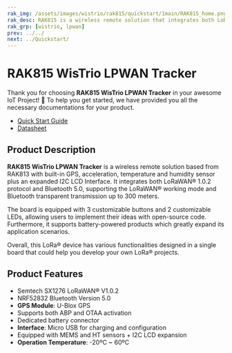 ```yaml
---
rak_img: /assets/images/wistrio/rak815/quickstart/1main/RAK815_home.png
rak_desc: RAK815 is a wireless remote solution that integrates both LoRaWAN® 1.0.2 protocol and Bluetooth 5.0, supporting the LoRaWAN® working mode and Bluetooth transparent transmission up to 300 meters. This board is in the standard Arduino form factor with built-in GPS, acceleration, temperature, and humidity sensor.
rak_grp: [wistrio, lpwan]
prev: ../../
next: ../Quickstart/
---
```


# RAK815 WisTrio LPWAN Tracker

Thank you for choosing **RAK815 WisTrio LPWAN Tracker** in your awesome IoT Project! 🎉 To help you get started, we have provided you all the necessary documentations for your product.

* [Quick Start Guide](../Quickstart/)
* [Datasheet](../Datasheet/)

<!-- <rk-img
  src="/assets/images/wistrio/rak815/quickstart/1main/rak815-overview.jpg"
  width="60%"
  caption="RAK815 WisTrio LPWAN Tracker"
/> -->

## Product Description

**RAK815 WisTrio LPWAN Tracker** is a wireless remote solution based from RAK813 with built-in GPS, acceleration, temperature and humidity sensor plus an expanded I2C LCD Interface. It integrates both LoRaWAN® 1.0.2 protocol and Bluetooth 5.0, supporting the LoRaWAN® working mode and Bluetooth transparent transmission up to 300 meters.

The board is equipped with 3 customizable buttons and 2 customizable LEDs, allowing users to implement their ideas with open-source code. Furthermore, it supports battery-powered products which greatly expand its application scenarios.

Overall, this LoRa® device has various functionalities designed in a single board that could help you develop your own LoRa® projects.

<!-- <rk-btn
  src="/Product-Categories/WisTrio/RAK815/Quickstart/"
  label="Get Started with RAK815 WisTrio LPWAN Tracker"
/> -->

## Product Features

- Semtech SX1276 LoRaWAN® V1.0.2
- NRF52832 Bluetooth Version 5.0
- **GPS Module**: U-Blox GPS
- Supports both ABP and OTAA activation
- Dedicated battery connector
- **Interface**: Micro USB for charging and configuration
- Equipped with MEMS and HT sensors + I2C LCD expansion
- **Operation Temperature**: -20ºC ~ 60ºC
